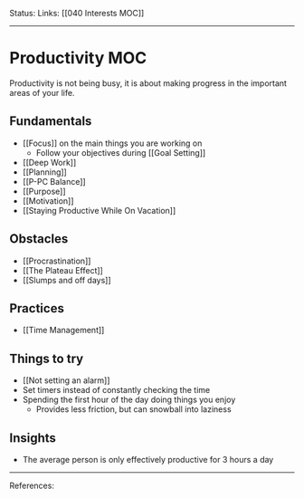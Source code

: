 Status:
Links: [[040 Interests MOC]]
___
# Productivity MOC
Productivity is not being busy, it is about making progress in the important areas of your life.
## Fundamentals
- [[Focus]] on the main things you are working on
	- Follow your objectives during [[Goal Setting]]
- [[Deep Work]]
- [[Planning]]
- [[P-PC Balance]]
- [[Purpose]]
- [[Motivation]]
- [[Staying Productive While On Vacation]]
## Obstacles
- [[Procrastination]]
- [[The Plateau Effect]]
- [[Slumps and off days]]
## Practices
- [[Time Management]]
## Things to try
- [[Not setting an alarm]]
- Set timers instead of constantly checking the time
- Spending the first hour of the day doing things you enjoy
	- Provides less friction, but can snowball into laziness
## Insights
- The average person is only effectively productive for 3 hours a day
___
References: